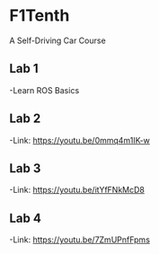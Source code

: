 # F1Tenth 
A Self-Driving Car Course

## Lab 1 ##
-Learn ROS Basics

## Lab 2 ##
-Link: https://youtu.be/0mmq4m1IK-w 

## Lab 3 ##
-Link: https://youtu.be/itYfFNkMcD8

## Lab 4 ##
-Link: https://youtu.be/7ZmUPnfFpms
